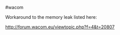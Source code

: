 #wacom

Workaround to the memory leak listed here:

http://forum.wacom.eu/viewtopic.php?f=4&t=20807

